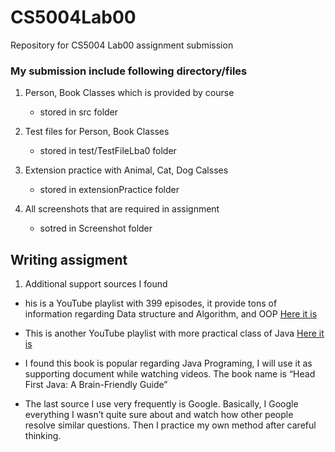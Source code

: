 # CS5004Lab00
Repository for CS5004 Lab00 assignment submission

### My submission include following directory/files

1. Person, Book Classes which is provided by course
   -  stored in src folder

2. Test files for Person, Book Classes
   - stored in test/TestFileLba0 folder
     
3. Extension practice with Animal, Cat, Dog Calsses
   - stored in extensionPractice folder

4. All screenshots that are required in assignment
   - sotred in Screenshot folder
  
## Writing assigment

1. Additional support sources I found
  - his is a YouTube playlist with 399 episodes, it provide tons of information regarding Data structure and Algorithm, and OOP [Here it is](https://youtube.com/playlist?list=PLFbd8KZNbe-9MNUoTVeKrIACuTrhIEFNA&si=wTKgoYZPPDAE5kWP)

  - This is another YouTube playlist with more practical class of Java [Here it is](https://youtube.com/playlist?list=PLmOn9nNkQxJFvyhDYx0ya4F75uTtUHA_f&si=J_cSmsael55iVlNd)

  - I found this book is popular regarding Java Programing, I will use it as supporting document while watching videos. The book name is “Head First Java: A Brain-Friendly Guide”
    
  - The last source I use very frequently is Google. Basically, I Google everything I wasn’t quite sure about and watch how other people resolve similar questions. Then I practice my own   method after careful thinking.
